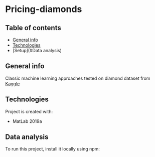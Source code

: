 # Pricing-diamonds

## Table of contents
* [General info](#general-info)
* [Technologies](#technologies)
* [Setup](#Data analysis)

## General info
Classic machine learning approaches tested on diamond dataset from [Kaggle](https://www.kaggle.com/shivam2503/diamonds/home)
	
## Technologies
Project is created with:
* MatLab 2019a
	
## Data analysis
To run this project, install it locally using npm:
